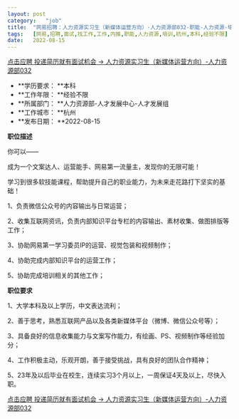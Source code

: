 ```yaml
---
layout:	post
category:	"job"
title:	"网易招聘：人力资源实习生（新媒体运营方向）-人力资源部032-职能-人力资源-培训-杭州本科经验不限"
tags:	[网易,招聘,面试,找工作,工作,内推,职能,人力资源,培训,杭州,本科,经验不限]
date:	2022-08-15
---
```


[点击应聘 投递简历就有面试机会 ->  人力资源实习生（新媒体运营方向）-人力资源部032](http://mobile.bole.netease.com/bole/boleDetail?id=29896&employeeId=346f03c3cda5f04c&key=all)



- **学历要求： **本科
- **工作年限： **经验不限
- **所属部门： **人力资源部-人才发展中心-人才发展组
- **工作城市： **杭州
- **发布日期： **2022-08-15



**职位描述**

你可以——

成为一个文案达人、运营能手、网易第一流量主，发现你的无限可能！

学习到很多软技能课程，帮助提升自己的职业能力，为未来走花路打下坚实的基础！



1、负责微信公众号的内容输出与日常运营；

2、收集互联网资讯，负责内部知识平台专栏的内容输出、素材收集、做图排版等工作；

3、协助网易第一学习委员IP的运营、视觉包装和视频制作；

4、协助完成内部知识平台的运营工作；

5、协助完成培训相关的其他工作；



**职位要求**

1、大学本科及以上学历，中文表达流利；

2、善于思考，熟悉互联网产品以及各类新媒体平台（微博、微信公众号等）；

3、具备良好的信息收集能力与文案写作能力，有绘画、PS、视频制作等经验加分；

4、工作积极主动，乐观开朗，善于接受挑战，具有良好的团队合作精神；

5、23年及以后毕业在校生，连续实习3个月以上，一周保证4天及以上，尽快入职。



[点击应聘 投递简历就有面试机会 ->  人力资源实习生（新媒体运营方向）-人力资源部032](http://mobile.bole.netease.com/bole/boleDetail?id=29896&employeeId=346f03c3cda5f04c&key=all)